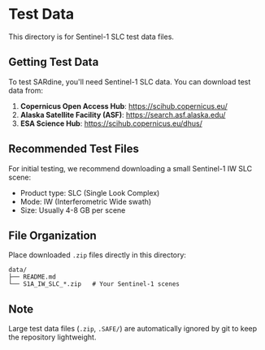 # Test Data

This directory is for Sentinel-1 SLC test data files.

## Getting Test Data

To test SARdine, you'll need Sentinel-1 SLC data. You can download test data from:

1. **Copernicus Open Access Hub**: https://scihub.copernicus.eu/
2. **Alaska Satellite Facility (ASF)**: https://search.asf.alaska.edu/
3. **ESA Science Hub**: https://scihub.copernicus.eu/dhus/

## Recommended Test Files

For initial testing, we recommend downloading a small Sentinel-1 IW SLC scene:
- Product type: SLC (Single Look Complex)
- Mode: IW (Interferometric Wide swath)
- Size: Usually 4-8 GB per scene

## File Organization

Place downloaded `.zip` files directly in this directory:
```
data/
├── README.md
└── S1A_IW_SLC_*.zip   # Your Sentinel-1 scenes
```

## Note

Large test data files (`.zip`, `.SAFE/`) are automatically ignored by git to keep the repository lightweight.
